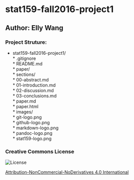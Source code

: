 # stat159-fall2016-project1

## Author: Elly Wang

### Project Struture:

* stat159-fall2016-project1/  
        * .gitignore  
        * README.md  
        * paper/  
                * sections/  
                        * 00-abstract.md  
                        * 01-introduction.md  
                        * 02-discussion.md  
                        * 03-conclusions.md  
                * paper.md  
                * paper.html  
        * images/  
                * git-logo.png  
		* github-logo.png  
		* markdown-logo.png  
		* pandoc-logo.png  
		* stat159-logo.png  

### Creative Commons License

![License]("https://i.creativecommons.org/l/by-nc-nd/4.0/88x31.png")

[Attribution-NonCommercial-NoDerivatives 4.0 International](https://creativecommons.org/licenses/by-nc-nd/4.0/)
